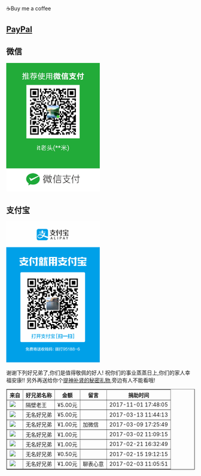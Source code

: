 
☕️Buy me a coffee


## [PayPal](https://www.paypal.me/hongmili/)

## 微信

<img width="250" src="buy-me-a-coffee-wechat.jpg" />

## 支付宝

<img width="250" src="buy-me-a-coffee-alipay.jpg" />

谢谢下列好兄弟了,你们是值得敬佩的好人!
祝你们的事业蒸蒸日上,你们的家人幸福安康!!
另外再送给你个[提神补肾的秘密礼物](https://www.paypal.me/hongmili/),旁边有人不能看哦!

<table cellspacing="4" rules="all" border="1" style="border-collapse:collapse;" width="600"><tbody><tr><th scope="col">来自</th><th scope="col">好兄弟名称</th><th scope="col">金额</th><th scope="col">留言</th><th scope="col">捐助时间</th></tr><tr><td><img src="images/1.jpg"></td><td>隔壁老王</td><td>¥5.00元</td><td></td><td>2017-11-01 17:48:05</td></tr><tr><td><img src="images/1.jpg"></td><td>无名好兄弟</td><td>¥5.00元</td><td></td><td>2017-03-13 11:44:13</td></tr><tr><td><img src="images/1.jpg"></td><td>无名好兄弟</td><td>¥1.00元</td><td>加微信</td><td>2017-03-09 17:25:49</td></tr><tr><td><img src="images/1.jpg"></td><td>无名好兄弟</td><td>¥1.00元</td><td></td><td>2017-03-02 11:09:15</td></tr><tr><td><img src="images/1.jpg"></td><td>无名好兄弟</td><td>¥1.00元</td><td></td><td>2017-02-21 16:32:49</td></tr><tr><td><img src="images/1.jpg"></td><td>无名好兄弟</td><td>¥0.50元</td><td></td><td>2017-02-15 19:12:15</td></tr><tr><td><img src="images/1.jpg"></td><td>无名好兄弟</td><td>¥1.00元</td><td>聊表心意</td><td>2017-02-03 11:05:51</td></tr></tbody></table>

